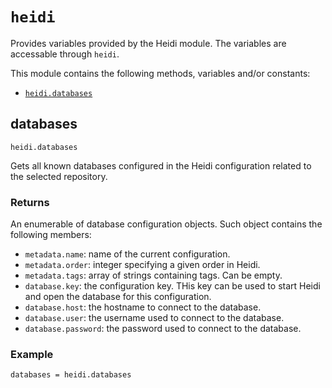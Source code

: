 # `heidi`

Provides variables provided by the Heidi module. The variables are accessable through `heidi`.

This module contains the following methods, variables and/or constants:

- [`heidi.databases`](#databases)

## databases

`heidi.databases`

Gets all known databases configured in the Heidi configuration related to the selected repository.

### Returns

An enumerable of database configuration objects. Such object contains the following members:

- `metadata.name`: name of the current configuration.
- `metadata.order`: integer specifying a given order in Heidi.
- `metadata.tags`: array of strings containing tags. Can be empty.
- `database.key`: the configuration key. THis key can be used to start Heidi and open the database for this configuration.
- `database.host`: the hostname to connect to the database.
- `database.user`: the username used to connect to the database.
- `database.password`: the password used to connect to the database.

### Example
      

```
databases = heidi.databases
```


```

```

